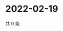 # 2022-02-19

共 0 条

<!-- BEGIN WEIBO -->
<!-- 最后更新时间 Sat Feb 19 2022 16:13:33 GMT+0800 (China Standard Time) -->

<!-- END WEIBO -->
